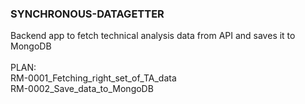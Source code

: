### SYNCHRONOUS-DATAGETTER

Backend app to fetch technical analysis data from API and saves it to MongoDB <br>
<br>
PLAN:<br>
RM-0001_Fetching_right_set_of_TA_data <br>
RM-0002_Save_data_to_MongoDB <br>
